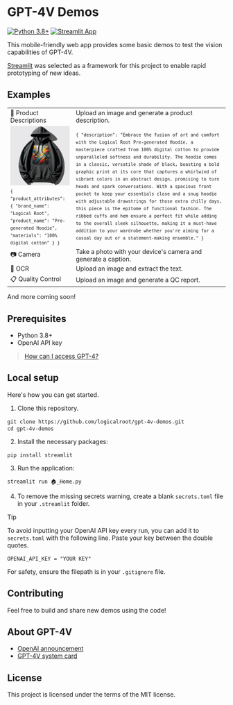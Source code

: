 # GPT-4V Demos

[![Python 3.8+](https://img.shields.io/badge/Python%20-3.8%2B-orange)](https://www.python.org/downloads/)
[![Streamlit App](https://static.streamlit.io/badges/streamlit_badge_black_white.svg)](https://gpt-4v-test.streamlit.app/)

This mobile-friendly web app provides some basic demos to test the vision capabilities of GPT-4V.

[Streamlit](https://streamlit.io) was selected as a framework for this project to enable rapid prototyping of new ideas.

## Examples

<table>
  <tr><td>👕 Product Descriptions</td><td>Upload an image and generate a product description.</td></tr>
  <tr>
    <td width="30%">
      <img src="test_images/pre-generated_hoodie.png" width="100%" alt="Pre-generated Hoodie" /><br />
      <code style="font-size: 10px;">{ "product_attributes": { "brand_name": "Logical Root", "product_name": "Pre-generated Hoodie", "materials": "100% digital cotton" } }</code>
    </td>
    <td>
      <code style="font-size: 10px;">{ "description": "Embrace the fusion of art and comfort with the Logical Root Pre-generated Hoodie, a masterpiece crafted from 100% digital cotton to provide unparalleled softness and durability. The hoodie comes in a classic, versatile shade of black, boasting a bold graphic print at its core that captures a whirlwind of vibrant colors in an abstract design, promising to turn heads and spark conversations. With a spacious front pocket to keep your essentials close and a snug hoodie with adjustable drawstrings for those extra chilly days, this piece is the epitome of functional fashion. The ribbed cuffs and hem ensure a perfect fit while adding to the overall sleek silhouette, making it a must-have addition to your wardrobe whether you're aiming for a casual day out or a statement-making ensemble." }</code>
    </td>
  </tr>
  <tr><td>📷 Camera</td><td>Take a photo with your device's camera and generate a caption.</td></tr>
  <tr><td>🧾 OCR</td><td>Upload an image and extract the text.</td></tr>
  <tr><td>📋 Quality Control</td><td>Upload an image and generate a QC report.</td></tr>
</table>

And more coming soon!

## Prerequisites

- Python 3.8+
- OpenAI API key
> [How can I access GPT-4?](https://help.openai.com/en/articles/7102672-how-can-i-access-gpt-4)

## Local setup

Here's how you can get started.

1. Clone this repository.
```
git clone https://github.com/logicalroot/gpt-4v-demos.git
cd gpt-4v-demos
```
2. Install the necessary packages:
```
pip install streamlit
```
3. Run the application:
```
streamlit run 🏠_Home.py
```
4. To remove the missing secrets warning, create a blank `secrets.toml` file in your `.streamlit` folder.

> [!TIP]
> To avoid inputting your OpenAI API key every run, you can add it to `secrets.toml` with the following line. Paste your key between the double quotes.
> ```
> OPENAI_API_KEY = "YOUR KEY"
> ```
> For safety, ensure the filepath is in your `.gitignore` file.

## Contributing

Feel free to build and share new demos using the code!

## About GPT-4V

- [OpenAI announcement](https://openai.com/blog/new-models-and-developer-products-announced-at-devday)
- [GPT-4V system card](https://openai.com/research/gpt-4v-system-card)

## License

This project is licensed under the terms of the MIT license.